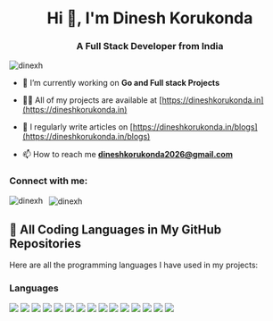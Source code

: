 <h1 align="center">Hi 👋, I'm Dinesh Korukonda</h1>
<h3 align="center">A Full Stack Developer from India</h3>

<p align="left"> <img src="https://komarev.com/ghpvc/?username=dinexh&label=Profile%20views&color=0e75b6&style=flat" alt="dinexh" /> </p>


- 🔭 I’m currently working on **Go and Full stack Projects**

- 👨‍💻 All of my projects are available at [https://dineshkorukonda.in](https://dineshkorukonda.in)

- 📝 I regularly write articles on [https://dineshkorukonda.in/blogs](https://dineshkorukonda.in/blogs)

- 📫 How to reach me **dineshkorukonda2026@gmail.com**

<h3 align="left">Connect with me:</h3>
<p align="left">
</p>

<p>
  <img align="left" 
       src="https://github-readme-stats.vercel.app/api/top-langs?username=dinexh&show_icons=true&locale=en&layout=compact&theme=dark" 
       alt="dinexh" />
</p>

<p>&nbsp;
  <img align="center" 
       src="https://github-readme-stats.vercel.app/api?username=dinexh&show_icons=true&locale=en&theme=dark" 
       alt="dinexh" />
</p>


## 🚀 All Coding Languages in My GitHub Repositories

Here are all the programming languages I have used in my projects:

### Languages
<p>
  <img src="https://img.shields.io/badge/-HTML-E34F26?style=flat-square&logo=html5&logoColor=white" />
  <img src="https://img.shields.io/badge/-CSS-1572B6?style=flat-square&logo=css3&logoColor=white" />
  <img src="https://img.shields.io/badge/-JavaScript-F7DF1E?style=flat-square&logo=javascript&logoColor=black" />
  <img src="https://img.shields.io/badge/-TypeScript-3178C6?style=flat-square&logo=typescript&logoColor=white" />
  <img src="https://img.shields.io/badge/-Python-3776AB?style=flat-square&logo=python&logoColor=white" />
  <img src="https://img.shields.io/badge/-PHP-777BB4?style=flat-square&logo=php&logoColor=white" />
  <img src="https://img.shields.io/badge/-Java-007396?style=flat-square&logo=java&logoColor=white" />
  <img src="https://img.shields.io/badge/-C-00599C?style=flat-square&logo=c%2B%2B&logoColor=white" />
  <img src="https://img.shields.io/badge/-MySQL-4479A1?style=flat-square&logo=mysql&logoColor=white" />
  <img src="https://img.shields.io/badge/-Bash-4EAA25?style=flat-square&logo=gnu-bash&logoColor=white" />
  <img src="https://img.shields.io/badge/-Go-00ADD8?style=flat-square&logo=go&logoColor=white" />
  <img src="https://img.shields.io/badge/-React-61DAFB?style=flat-square&logo=react&logoColor=black" />
  <img src="https://img.shields.io/badge/-Next.js-000000?style=flat-square&logo=next.js&logoColor=white" />
  <img src="https://img.shields.io/badge/-Node.js-339933?style=flat-square&logo=node.js&logoColor=white" />
  <img src="https://img.shields.io/badge/-Express-000000?style=flat-square&logo=express&logoColor=white" />
</p>

